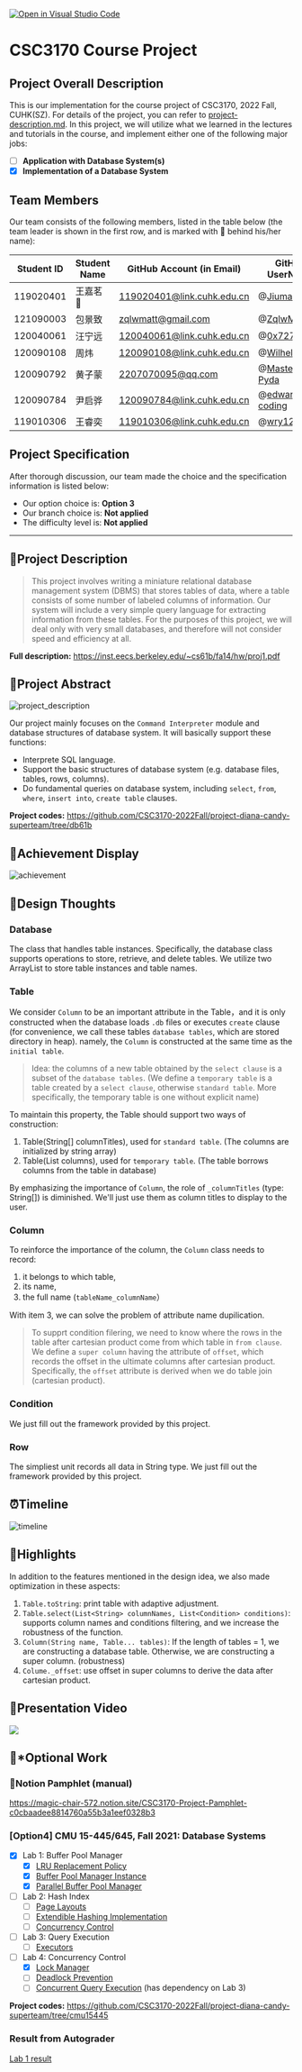 [![Open in Visual Studio Code](https://classroom.github.com/assets/open-in-vscode-c66648af7eb3fe8bc4f294546bfd86ef473780cde1dea487d3c4ff354943c9ae.svg)](https://classroom.github.com/online_ide?assignment_repo_id=9433861&assignment_repo_type=AssignmentRepo)
# CSC3170 Course Project

## Project Overall Description

This is our implementation for the course project of CSC3170, 2022 Fall, CUHK(SZ). For details of the project, you can refer to [project-description.md](project-description.md). In this project, we will utilize what we learned in the lectures and tutorials in the course, and implement either one of the following major jobs:

<!-- Please fill in "x" to replace the blank space between "[]" to tick the todo item; it's ticked on the first one by default. -->

- [ ] **Application with Database System(s)**
- [x] **Implementation of a Database System**

## Team Members

Our team consists of the following members, listed in the table below (the team leader is shown in the first row, and is marked with 🚩 behind his/her name):

| Student ID | Student Name | GitHub Account (in Email) | GitHub UserName |
| ---------- | ------------ | ------------------------- | --------------- |
| 119020401  | 王嘉茗 🚩     | 119020401@link.cuhk.edu.cn| @[Jiuma141](https://github.com/Jiuma141) |
| 121090003  | 包景致        | zqlwmatt@gmail.com        | @[ZqlwMatt](https://github.com/ZqlwMatt) |
| 120040061  | 汪宁远        | 120040061@link.cuhk.edu.cn| @[0x727AA7D](https://github.com/0x727AA7D) |
| 120090108  | 周炜          | 120090108@link.cuhk.edu.cn| @[WilhelmZhou](https://github.com/WilhelmZhou) |
| 120090792  | 黄子蒙        | 2207070095@qq.com         | @[Master-Pyda](https://github.com/Master-Pyda) |
| 120090784  | 尹启骅        | 120090784@link.cuhk.edu.cn| @[edward-coding](https://github.com/edward-coding) |
| 119010306  | 王睿奕        | 119010306@link.cuhk.edu.cn| @[wry1205](https://github.com/wry1205) |

## Project Specification

After thorough discussion, our team made the choice and the specification information is listed below:

- Our option choice is: **Option 3**
- Our branch choice is: **Not applied**
- The difficulty level is: **Not applied**

---

## 📖Project Description

> This project involves writing a miniature relational database management system (DBMS) that stores tables of data, where a table consists of some number of labeled columns of information. Our system will include a very simple query language for extracting information from these tables. For the purposes of this project, we will deal only with very small databases, and therefore will not consider speed and efficiency at all.

**Full description:** https://inst.eecs.berkeley.edu/~cs61b/fa14/hw/proj1.pdf

## 📝Project Abstract

![project_description](https://user-images.githubusercontent.com/34508318/205655270-b90103a7-7664-4879-9aa8-5bd52fde1c8e.png)

Our project mainly focuses on the `Command Interpreter` module and database structures of database system. It will basically support these functions:

- Interprete SQL language.
- Support the basic structures of database system (e.g. database files, tables, rows, columns).
- Do fundamental queries on database system, including `select`, `from`, `where`, `insert into`, `create table` clauses.

**Project codes:** https://github.com/CSC3170-2022Fall/project-diana-candy-superteam/tree/db61b

## 🏅Achievement Display

![achievement](https://user-images.githubusercontent.com/34508318/208721246-1d4b5342-ab5a-45b7-a302-8964ff9e3a15.png)

## 💭Design Thoughts

### Database

The class that handles table instances. Specifically, the database class supports operations to store, retrieve, and delete tables. We utilize two ArrayList to store table instances and table names.

### Table

We consider `Column` to be an important attribute in the Table，and it is only constructed when the database loads `.db` files or executes `create` clause (for convenience, we call these tables `database tables`, which are stored directory in heap). namely, the `Column` is constructed at the same time as the `initial table`.

> Idea: the columns of a new table obtained by the `select clause` is a subset of the `database tables`. (We define a `temporary table` is a table created by a `select clause`, otherwise `standard table`. More specifically, the temporary table is one without explicit name)

To maintain this property, the Table should support two ways of construction:

1. Table(String[] columnTitles), used for `standard table`. (The columns are initialized by string array)
2. Table(List<Column> columns), used for `temporary table`. (The table borrows columns from the table in database)

By emphasizing the importance of `Column`, the role of `_columnTitles` (type: String[]) is diminished. We'll just use them as column titles to display to the user.

### Column

To reinforce the importance of the column, the `Column` class needs to record:

1. it belongs to which table,
2. its name,
3. the full name (`tableName_columnName`）

With item 3, we can solve the problem of attribute name dupilication.

> To supprt condition filering, we need to know where the rows in the table after cartesian product come from which table in `from clause`. We define a `super column` having the attribute of `offset`, which records the offset in the ultimate columns after cartesian product. Specifically, the `offset` attribute is derived when we do table join (cartesian product).

### Condition

We just fill out the framework provided by this project.

### Row

The simpliest unit records all data in String type. We just fill out the framework provided by this project.

## ⏰Timeline

![timeline](https://user-images.githubusercontent.com/34508318/209438409-99ef5fef-2cf6-4c11-a7a2-16e4f7b6d6bd.png)

## 🌟Highlights

In addition to the features mentioned in the design idea, we also made optimization in these aspects:

1. `Table.toString`: print table with adaptive adjustment.
2. `Table.select(List<String> columnNames, List<Condition> conditions)`: supports column names and conditions filtering, and we increase the robustness of the function.
3. `Column(String name, Table... tables)`: If the length of tables = 1, we are constructing a database table. Otherwise, we are constructing a super column. (robustness)
4. `Colume._offset`: use offset in super columns to derive the data after cartesian product.

## 🎥Presentation Video

[![](https://user-images.githubusercontent.com/34508318/209759625-98b32ebc-4e96-4b59-8229-edd329dcf70e.png)](https://www.bilibili.com/video/BV1wD4y1j7jP)

## 📍\*Optional Work

### 📘Notion Pamphlet (manual)

https://magic-chair-572.notion.site/CSC3170-Project-Pamphlet-c0cbaadee8814760a55b3a1eef0328b3

### \[Option4\] CMU 15-445/645, Fall 2021: Database Systems

- [x] Lab 1: Buffer Pool Manager
    - [x] [LRU Replacement Policy](https://15445.courses.cs.cmu.edu/fall2021/project1/#replacer)
    - [x] [Buffer Pool Manager Instance](https://15445.courses.cs.cmu.edu/fall2021/project1/#buffer-pool-instance)
    - [x] [Parallel Buffer Pool Manager](https://15445.courses.cs.cmu.edu/fall2021/project1/#parallel-buffer-pool)
- [ ] Lab 2: Hash Index
    - [ ] [Page Layouts](https://15445.courses.cs.cmu.edu/fall2021/project2/#task1)
    - [ ] [Extendible Hashing Implementation](https://15445.courses.cs.cmu.edu/fall2021/project2/#task2)
    - [ ] [Concurrency Control](https://15445.courses.cs.cmu.edu/fall2021/project2/#task3)
- [ ] Lab 3: Query Execution
    - [ ] [Executors](https://15445.courses.cs.cmu.edu/fall2021/project3/)
- [ ] Lab 4: Concurrency Control
    - [x] [Lock Manager](https://15445.courses.cs.cmu.edu/fall2021/project4/#lock_manager)
    - [ ] [Deadlock Prevention](https://15445.courses.cs.cmu.edu/fall2021/project4/#deadlock_prevention)
    - [ ] [Concurrent Query Execution](https://15445.courses.cs.cmu.edu/fall2021/project4/#execution_engine) (has dependency on Lab 3)

**Project codes:** https://github.com/CSC3170-2022Fall/project-diana-candy-superteam/tree/cmu15445

### Result from Autograder

[Lab 1 result](https://cdn.zmatt.cn/img/archived/github/result-cmu15445-lab1.png)
